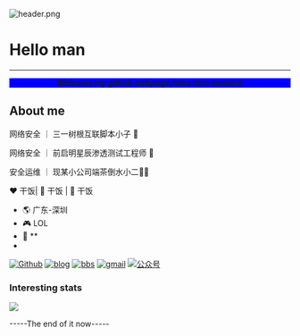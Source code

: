 ![header.png](https://api.lyiqk.cn/bing/)
# Hello man

<hr>
<p style="background-color:blue;" align='center'><i><b>Welcome my github webpage,have nice moment</b></i>
</p>

## About me

网络安全 ｜ 三一树根互联脚本小子 🤔

网络安全 ｜ 前启明星辰渗透测试工程师 🤖

安全运维 ｜ 现某小公司端茶倒水小二:man_technologist:

:heart: 干饭| :black_heart: 干饭 | :blue_heart: 干饭

- :earth_americas:  广东-深圳
- :video_game:  LOL
- :gem:  **
- 
[![Github](https://img.shields.io/github/followers/ghostaatrox?label=Github&style=social)](https://github.com/ghostaatrox)
[![blog](https://img.shields.io/badge/blog-Aatrox'blog-green)](https://www.ghostgroup.cn/blog)
[![bbs](https://img.shields.io/badge/BBS-Ghostforum-green)](https://www.ghostgroup.cn/)
[![gmail](https://img.shields.io/badge/email-aatroxghost@gamil.com-green?logo=gmail)](mailto:aatroxghost@gmail.com)
[![公众号](https://img.shields.io/badge/公众号-C3sec-green)](https://www.baidu.com/)

### Interesting stats
![](https://github-readme-stats.vercel.app/api?username=ghostaatrox&theme=dark)

-----The end of it now-----
